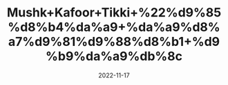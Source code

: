 ---
title: 'Mushk+Kafoor+Tikki+%22%d9%85%d8%b4%da%a9+%da%a9%d8%a7%d9%81%d9%88%d8%b1+%d9%b9%da%a9%db%8c'
date: '2022-11-17' 
metatag: '' 
inventory: '0' 
draft: false 
# meta description 
shortDescripton: 'Caphor+Tablet+%22+++(oral)+suggested+uses+include+as+an+expectorant%2c+anti-flatulent+(anti-gas)%2c+and+for+treatment+of+respiratory+tract+infections.'
description: 'Extracts+%22+Chemical+%22%da%a9%d9%85%db%8c%da%a9%d9%84'
longdescription: ''
tags: ''
brand: ''
subCategory: ''
sellCount: '0'
featured: True
# product Price
price: '10.0'
# Product Short Description
shortDescription: 'Caphor+Tablet+%22+++(oral)+suggested+uses+include+as+an+expectorant%2c+anti-flatulent+(anti-gas)%2c+and+for+treatment+of+respiratory+tract+infections.'
productID: 'CF986977-523B-ED11-996A-005056B3A416'
type: 'products'
category: 'Extracts+%22+Chemical+%22%da%a9%d9%85%db%8c%da%a9%d9%84' 
thumnailproduct: 'https://eraconnect.blob.core.windows.net/product-images/aminsaddiquidawakhana/c693d994-3dbe-445b-9608-463a7179df35.webp' 
images:
  - image: 'https://eraconnect.blob.core.windows.net/product-images/aminsaddiquidawakhana/c693d994-3dbe-445b-9608-463a7179df35.webp'  
Variants:
---